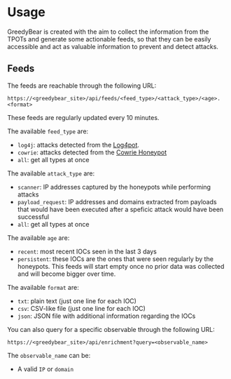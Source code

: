 # Usage
GreedyBear is created with the aim to collect the information from the TPOTs and generate some actionable feeds, so that they can be easily accessible and act as valuable information to prevent and detect attacks.

## Feeds
The feeds are reachable through the following URL:
```
https://<greedybear_site>/api/feeds/<feed_type>/<attack_type>/<age>.<format>
```
These feeds are regularly updated every 10 minutes.

The available `feed_type` are:

* `log4j`: attacks detected from the [Log4pot](https://github.com/thomaspatzke/Log4Pot).
* `cowrie`: attacks detected from the [Cowrie Honeypot](https://github.com/cowrie/cowrie)
* `all`: get all types at once

The available `attack_type` are:

* `scanner`: IP addresses captured by the honeypots while performing attacks
* `payload_request`: IP addresses and domains extracted from payloads that would have been executed after a speficic attack would have been successful
* `all`: get all types at once

The available `age` are:

* `recent`: most recent IOCs seen in the last 3 days
* `persistent`: these IOCs are the ones that were seen regularly by the honeypots. This feeds will start empty once no prior data was collected and will become bigger over time.

The available `format` are:

* `txt`: plain text (just one line for each IOC)
* `csv`: CSV-like file (just one line for each IOC)
* `json`: JSON file with additional information regarding the IOCs


You can also query for a specific observable through the following URL:
```
https://<greedybear_site>/api/enrichment?query=<observable_name>
```
The `observable_name` can be:
* A valid `IP` or `domain`
